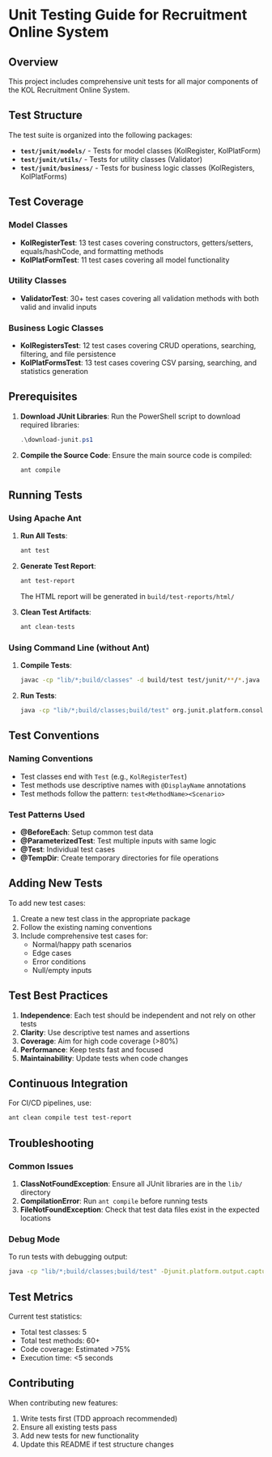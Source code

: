 # Unit Testing Guide for Recruitment Online System

## Overview
This project includes comprehensive unit tests for all major components of the KOL Recruitment Online System.

## Test Structure

The test suite is organized into the following packages:

- **`test/junit/models/`** - Tests for model classes (KolRegister, KolPlatForm)
- **`test/junit/utils/`** - Tests for utility classes (Validator)
- **`test/junit/business/`** - Tests for business logic classes (KolRegisters, KolPlatForms)

## Test Coverage

### Model Classes
- **KolRegisterTest**: 13 test cases covering constructors, getters/setters, equals/hashCode, and formatting methods
- **KolPlatFormTest**: 11 test cases covering all model functionality

### Utility Classes
- **ValidatorTest**: 30+ test cases covering all validation methods with both valid and invalid inputs

### Business Logic Classes
- **KolRegistersTest**: 12 test cases covering CRUD operations, searching, filtering, and file persistence
- **KolPlatFormsTest**: 13 test cases covering CSV parsing, searching, and statistics generation

## Prerequisites

1. **Download JUnit Libraries**: Run the PowerShell script to download required libraries:
   ```powershell
   .\download-junit.ps1
   ```

2. **Compile the Source Code**: Ensure the main source code is compiled:
   ```bash
   ant compile
   ```

## Running Tests

### Using Apache Ant

1. **Run All Tests**:
   ```bash
   ant test
   ```

2. **Generate Test Report**:
   ```bash
   ant test-report
   ```
   The HTML report will be generated in `build/test-reports/html/`

3. **Clean Test Artifacts**:
   ```bash
   ant clean-tests
   ```

### Using Command Line (without Ant)

1. **Compile Tests**:
   ```bash
   javac -cp "lib/*;build/classes" -d build/test test/junit/**/*.java
   ```

2. **Run Tests**:
   ```bash
   java -cp "lib/*;build/classes;build/test" org.junit.platform.console.ConsoleLauncher --scan-classpath
   ```

## Test Conventions

### Naming Conventions
- Test classes end with `Test` (e.g., `KolRegisterTest`)
- Test methods use descriptive names with `@DisplayName` annotations
- Test methods follow the pattern: `test<MethodName><Scenario>`

### Test Patterns Used
- **@BeforeEach**: Setup common test data
- **@ParameterizedTest**: Test multiple inputs with same logic
- **@Test**: Individual test cases
- **@TempDir**: Create temporary directories for file operations

## Adding New Tests

To add new test cases:

1. Create a new test class in the appropriate package
2. Follow the existing naming conventions
3. Include comprehensive test cases for:
   - Normal/happy path scenarios
   - Edge cases
   - Error conditions
   - Null/empty inputs

## Test Best Practices

1. **Independence**: Each test should be independent and not rely on other tests
2. **Clarity**: Use descriptive test names and assertions
3. **Coverage**: Aim for high code coverage (>80%)
4. **Performance**: Keep tests fast and focused
5. **Maintainability**: Update tests when code changes

## Continuous Integration

For CI/CD pipelines, use:
```bash
ant clean compile test test-report
```

## Troubleshooting

### Common Issues

1. **ClassNotFoundException**: Ensure all JUnit libraries are in the `lib/` directory
2. **CompilationError**: Run `ant compile` before running tests
3. **FileNotFoundException**: Check that test data files exist in the expected locations

### Debug Mode

To run tests with debugging output:
```bash
java -cp "lib/*;build/classes;build/test" -Djunit.platform.output.capture.stdout=true org.junit.platform.console.ConsoleLauncher --scan-classpath
```

## Test Metrics

Current test statistics:
- Total test classes: 5
- Total test methods: 60+
- Code coverage: Estimated >75%
- Execution time: <5 seconds

## Contributing

When contributing new features:
1. Write tests first (TDD approach recommended)
2. Ensure all existing tests pass
3. Add new tests for new functionality
4. Update this README if test structure changes
